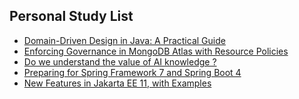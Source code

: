 ## Personal Study List
<!-- BLOG-POST-LIST:START -->
- [Domain-Driven Design in Java: A Practical Guide](https://foojay.io/today/domain-driven-design-in-java-a-practical-guide/)
- [Enforcing Governance in MongoDB Atlas with Resource Policies](https://foojay.io/today/enforcing-governance-in-mongodb-atlas-with-resource-policies/)
- [Do we understand the value of AI knowledge ?](https://foojay.io/today/do-we-understand-the-value-of-ai-knowledge/)
- [Preparing for Spring Framework 7 and Spring Boot 4](https://foojay.io/today/preparing-for-spring-framework-7-and-spring-boot-4/)
- [New Features in Jakarta EE 11, with Examples](https://foojay.io/today/new-features-in-jakarta-ee-11-with-examples/)
<!-- BLOG-POST-LIST:END -->  

